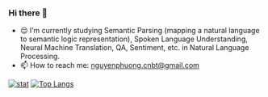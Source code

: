 ### Hi there 👋

<!--
**phuongnm-bkhn/phuongnm-bkhn** is a ✨ _special_ ✨ repository because its `README.md` (this file) appears on your GitHub profile.

Here are some ideas to get you started:

- 🔭 I’m currently study on Semantic Parsing in Natural Language Processing.
- 📫 How to reach me: nguyenphuong.cnbt@gmail.com
-->

- :relieved: I’m currently studying Semantic Parsing (mapping a natural language to semantic logic representation), Spoken Language Understanding, Neural Machine Translation, QA, Sentiment, etc. in Natural Language Processing.
- 📫 How to reach me: nguyenphuong.cnbt@gmail.com

[![stat](https://github-readme-stats.vercel.app/api?username=phuongnm-bkhn&show_icons=true&count_private=true)](https://github.com/phuongnm-bkhn/phuongnm-bkhn) 
[![Top Langs](https://github-readme-stats.vercel.app/api/top-langs/?username=phuongnm-bkhn&layout=compact)](https://github.com/phuongnm-bkhn/phuongnm-bkhn)
<!--
<a href="https://github.com/phuongnm-bkhn/legal_text_retrieval">
  <img align="center" src="https://github-readme-stats.vercel.app/api/pin/?username=phuongnm-bkhn&repo=legal_text_retrieval" />
</a>

<a href="https://github.com/phuongnm-bkhn/multisources-trans-nmt">
  <img align="center" src="https://github-readme-stats.vercel.app/api/pin/?username=phuongnm-bkhn&repo=multisources-trans-nmt" />
</a> 
<a href="https://github.com/phuongnm-bkhn/JointBERT_CAE">
  <img align="center" src="https://github-readme-stats.vercel.app/api/pin/?username=phuongnm-bkhn&repo=JointBERT_CAE" />
</a> 
<a href="https://github.com/phuongnm-bkhn/OpenQA">
  <img align="center" src="https://github-readme-stats.vercel.app/api/pin/?username=phuongnm-bkhn&repo=OpenQA" />
</a>

<a href="https://github.com/phuongnm-bkhn/erc-sentiment">
  <img align="center" src="https://github-readme-stats.vercel.app/api/pin/?username=phuongnm-bkhn&repo=erc-sentiment" />
</a> -->
